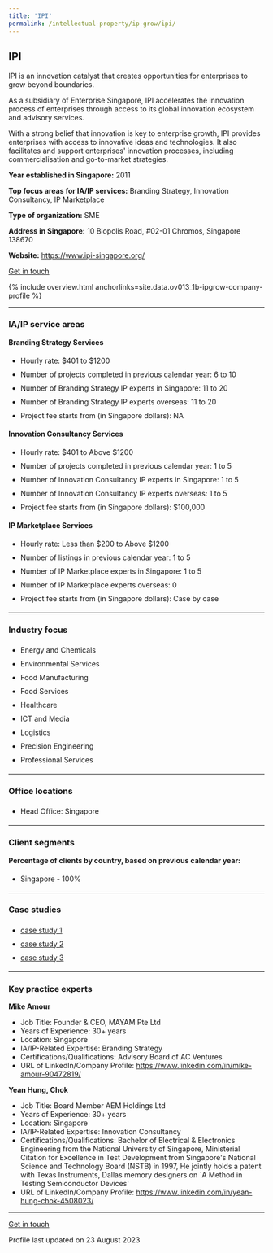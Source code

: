 ```yaml
---
title: 'IPI'
permalink: /intellectual-property/ip-grow/ipi/
---
```


## IPI

IPI is an innovation catalyst that creates opportunities for enterprises to grow beyond boundaries.

As a subsidiary of Enterprise Singapore, IPI accelerates the innovation process of enterprises through access to its global innovation ecosystem and advisory services.

With a strong belief that innovation is key to enterprise growth, IPI provides enterprises with access to innovative ideas and technologies. It also facilitates and support enterprises' innovation processes, including commercialisation and go-to-market strategies.

<b>Year established in Singapore:</b> 2011

<b>Top focus areas for IA/IP services:</b> Branding Strategy, Innovation Consultancy, IP Marketplace

<b>Type of organization:</b> SME

<b>Address in Singapore:</b> 10 Biopolis Road, #02-01 Chromos, Singapore 138670

<b>Website:</b> <a href='https://www.ipi-singapore.org/'>https://www.ipi-singapore.org/</a>

<a class='btn' href='https://form.gov.sg/64e30a9cc98c410011d5a366' target='_blank' rel='noopener'>Get in touch</a>

{% include overview.html anchorlinks=site.data.ov013_1b-ipgrow-company-profile %}

---
<a name='ip-related-service-areas'></a>
### IA/IP service areas

**Branding Strategy Services**

<ul>
<li style='line-height: 27px; margin: 0px 0px !important'>Hourly rate:  $401 to $1200</li>
<li style='line-height: 27px; margin: 0px 0px !important'>Number of projects completed in previous calendar year: 6 to 10</li>
<li style='line-height: 27px; margin: 0px 0px !important'>Number of Branding Strategy IP experts in Singapore: 11 to 20</li>
<li style='line-height: 27px; margin: 0px 0px !important'>Number of Branding Strategy IP experts overseas: 11 to 20</li>
<li style='line-height: 27px; margin: 0px 0px !important'>Project fee starts from (in Singapore dollars):  NA</li>
</ul>

**Innovation Consultancy Services**

<ul>
<li style='line-height: 27px; margin: 0px 0px !important'>Hourly rate:  $401 to Above $1200</li>
<li style='line-height: 27px; margin: 0px 0px !important'>Number of projects completed in previous calendar year: 1 to 5</li>
<li style='line-height: 27px; margin: 0px 0px !important'>Number of Innovation Consultancy IP experts in Singapore: 1 to 5</li>
<li style='line-height: 27px; margin: 0px 0px !important'>Number of Innovation Consultancy IP experts overseas: 1 to 5</li>
<li style='line-height: 27px; margin: 0px 0px !important'>Project fee starts from (in Singapore dollars):  $100,000</li>
</ul>

**IP Marketplace Services**

<ul>
<li style='line-height: 27px; margin: 0px 0px !important'>Hourly rate:  Less than $200 to Above $1200</li>
<li style='line-height: 27px; margin: 0px 0px !important'>Number of listings in previous calendar year: 1 to 5</li>
<li style='line-height: 27px; margin: 0px 0px !important'>Number of IP Marketplace experts in Singapore: 1 to 5</li>
<li style='line-height: 27px; margin: 0px 0px !important'>Number of IP Marketplace experts overseas: 0</li>
<li style='line-height: 27px; margin: 0px 0px !important'>Project fee starts from (in Singapore dollars):  Case by case</li>
</ul>

---
<a name='industry-focus'></a>
### Industry focus

<ul><li style='line-height: 27px; margin: 0px 0px !important'> Energy and Chemicals </li><li style='line-height: 27px; margin: 0px 0px !important'>Environmental Services </li><li style='line-height: 27px; margin: 0px 0px !important'>Food Manufacturing </li><li style='line-height: 27px; margin: 0px 0px !important'>Food Services </li><li style='line-height: 27px; margin: 0px 0px !important'>Healthcare </li><li style='line-height: 27px; margin: 0px 0px !important'>ICT and Media </li><li style='line-height: 27px; margin: 0px 0px !important'>Logistics </li><li style='line-height: 27px; margin: 0px 0px !important'>Precision Engineering </li><li style='line-height: 27px; margin: 0px 0px !important'>Professional Services</li></ul>

---
<a name='office-locations'></a>
### Office locations

<ul><li style='line-height: 27px; margin: 0px 0px !important'> Head Office: Singapore</li></ul>

---
<a name='client-segments'></a>
### Client segments

**Percentage of clients by country, based on previous calendar year:**

<ul><li style='line-height: 27px; margin: 0px 0px !important'> Singapore - 100%</li></ul>

---
<a name='case-studies'></a>
### Case studies

<ul><li style='line-height: 27px; margin: 0px 0px !important'> <a href="https://www.ipi-singapore.org/success-stories/the-paradigm-shifting-heat-removal-solution-for-global-data-centres.html" target="_blank" rel="noopener">case study 1</a></li><li style='line-height: 27px; margin: 0px 0px !important'><a href="https://www.ipi-singapore.org/success-stories/baking-longer-lasting-vegan-goods-for-overseas-markets.html" target="_blank" rel="noopener">case study 2</a></li><li style='line-height: 27px; margin: 0px 0px !important'><a href="https://www.ipi-singapore.org/success-stories/scaling-up-globally-for-sustainable-growth.html" target="_blank" rel="noopener">case study 3</a>
</li></ul>

---
<a name='key-practice-experts'></a>
### Key practice experts

**Mike Amour**

- Job Title: Founder & CEO, MAYAM Pte Ltd
- Years of Experience:  30+ years
- Location: Singapore
- IA/IP-Related Expertise: Branding Strategy
- Certifications/Qualifications: Advisory Board of AC Ventures
- URL of LinkedIn/Company Profile: <a href="https://www.linkedin.com/in/mike-amour-90472819/" target="_blank" rel="noopener">https://www.linkedin.com/in/mike-amour-90472819/</a>

**Yean Hung, Chok**

- Job Title: Board Member AEM Holdings Ltd
- Years of Experience: 30+ years
- Location: Singapore
- IA/IP-Related Expertise: Innovation Consultancy
- Certifications/Qualifications: Bachelor of Electrical & Electronics Engineering from the National University of Singapore, Ministerial Citation for Excellence in Test Development from Singapore's National Science and Technology Board (NSTB) in 1997, He jointly holds a patent with Texas Instruments, Dallas memory designers on `A Method in Testing Semiconductor Devices'
- URL of LinkedIn/Company Profile: <a href="https://www.linkedin.com/in/yean-hung-chok-4508023/" target="_blank" rel="noopener">https://www.linkedin.com/in/yean-hung-chok-4508023/</a>

---
<p>
<a class='btn' href='https://form.gov.sg/64e30a9cc98c410011d5a366' target='_blank' rel='noopener'>Get in touch</a>
</p>
Profile last updated on 23 August 2023
